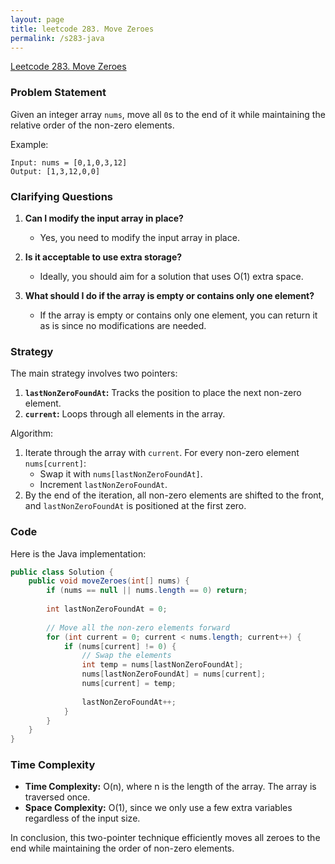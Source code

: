 ```yaml
---
layout: page
title: leetcode 283. Move Zeroes
permalink: /s283-java
---
```

[Leetcode 283. Move Zeroes](https://algoadvance.github.io/algoadvance/l283)
### Problem Statement
Given an integer array `nums`, move all `0`s to the end of it while maintaining the relative order of the non-zero elements.

Example:
```
Input: nums = [0,1,0,3,12]
Output: [1,3,12,0,0]
```

### Clarifying Questions
1. **Can I modify the input array in place?**
   - Yes, you need to modify the input array in place.
   
2. **Is it acceptable to use extra storage?**
   - Ideally, you should aim for a solution that uses O(1) extra space.
   
3. **What should I do if the array is empty or contains only one element?**
   - If the array is empty or contains only one element, you can return it as is since no modifications are needed.

### Strategy
The main strategy involves two pointers:
1. **`lastNonZeroFoundAt`:** Tracks the position to place the next non-zero element.
2. **`current`:** Loops through all elements in the array.

Algorithm:
1. Iterate through the array with `current`. For every non-zero element `nums[current]`:
   - Swap it with `nums[lastNonZeroFoundAt]`.
   - Increment `lastNonZeroFoundAt`.
2. By the end of the iteration, all non-zero elements are shifted to the front, and `lastNonZeroFoundAt` is positioned at the first zero.

### Code
Here is the Java implementation:

```java
public class Solution {
    public void moveZeroes(int[] nums) {
        if (nums == null || nums.length == 0) return;
        
        int lastNonZeroFoundAt = 0;
        
        // Move all the non-zero elements forward
        for (int current = 0; current < nums.length; current++) {
            if (nums[current] != 0) {
                // Swap the elements
                int temp = nums[lastNonZeroFoundAt];
                nums[lastNonZeroFoundAt] = nums[current];
                nums[current] = temp;
                
                lastNonZeroFoundAt++;
            }
        }
    }
}
```

### Time Complexity
- **Time Complexity:** O(n), where n is the length of the array. The array is traversed once.
- **Space Complexity:** O(1), since we only use a few extra variables regardless of the input size.

In conclusion, this two-pointer technique efficiently moves all zeroes to the end while maintaining the order of non-zero elements.